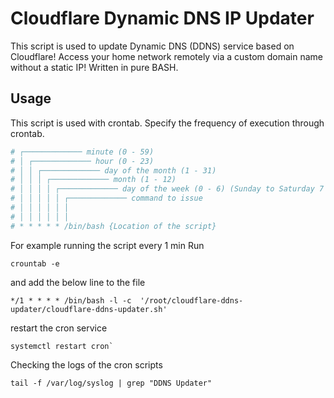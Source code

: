 # Cloudflare Dynamic DNS IP Updater

This script is used to update Dynamic DNS (DDNS) service based on Cloudflare! Access your home network remotely via a custom domain name without a static IP! Written in pure BASH.

## Usage
This script is used with crontab. Specify the frequency of execution through crontab.

```bash
# ┌───────────── minute (0 - 59)
# │ ┌───────────── hour (0 - 23)
# │ │ ┌───────────── day of the month (1 - 31)
# │ │ │ ┌───────────── month (1 - 12)
# │ │ │ │ ┌───────────── day of the week (0 - 6) (Sunday to Saturday 7 is also Sunday on some systems)
# │ │ │ │ │ ┌───────────── command to issue                               
# │ │ │ │ │ │
# │ │ │ │ │ │
# * * * * * /bin/bash {Location of the script}
```

For example running the script every 1 min
Run 
```
crountab -e
```
and add the below line to the file 
```
*/1 * * * * /bin/bash -l -c  '/root/cloudflare-ddns-updater/cloudflare-ddns-updater.sh'
```

restart the cron service
```
systemctl restart cron`

```
Checking the logs of the cron scripts 
```
tail -f /var/log/syslog | grep "DDNS Updater"
```